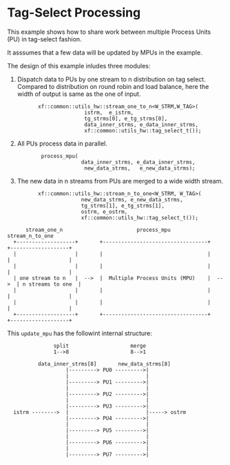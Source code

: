 # Tag-Select Processing

This example shows how to share work between multiple Process Units (PU) in tag-select fashion.

It asssumes that a few data will be updated by MPUs in the example.

The design of this example inludes three modules:

  1. Dispatch data to PUs by one stream to n distribution on tag select.
     Compared to distribution on round robin and load balance, here the width of output is same as the one of input.
```
          xf::common::utils_hw::stream_one_to_n<W_STRM,W_TAG>(
                         istrm,  e_istrm,
                         tg_strms[0], e_tg_strms[0],
                         data_inner_strms, e_data_inner_strms,
                         xf::common::utils_hw::tag_select_t());
```

  2. All PUs process data in parallel.
```
           process_mpu(
                        data_inner_strms, e_data_inner_strms,
                         new_data_strms,   e_new_data_strms);
```

  3. The new data in n streams from PUs are merged to a wide width stream.
```
          xf::common::utils_hw::stream_n_to_one<W_STRM, W_TAG>(
                        new_data_strms, e_new_data_strms,
                        tg_strms[1], e_tg_strms[1],
                        ostrm, e_ostrm,
                        xf::common::utils_hw::tag_select_t());
```

```
      stream_one_n                        process_mpu                      stream_n_to_one
  +-------------------+       +----------------------------------+       +-------------------+
  |                   |       |                                  |       |                   |
  |                   |       |                                  |       |                   |
  | one stream to n   |  -->  |  Multiple Process Units (MPU)    |  -->  | n streams to one  |
  |                   |       |                                  |       |                   |
  |                   |       |                                  |       |                   |
  +-------------------+       +----------------------------------+       +-------------------+
```

This ``update_mpu`` has the followint internal structure:

```
               split                    merge
               1-->8                    8-->1

          data_inner_strms[8]       new_data_strms[8]
                   |---------> PU0 --------->|
                   |                         |
                   |---------> PU1 --------->|
                   |                         |
                   |---------> PU2 --------->|
                   |                         |
                   |---------> PU3 --------->|
  istrm -------->  |                         |-----> ostrm
                   |---------> PU4 --------->|
                   |                         |
                   |---------> PU5 --------->|
                   |                         |
                   |---------> PU6 --------->|
                   |                         |
                   |---------> PU7 --------->|
```
